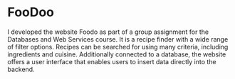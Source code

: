 # FooDoo

I developed the website Foodo as part of a group assignment for the Databases and Web Services course. It is a recipe finder with a wide range of filter options. Recipes can be searched for using many criteria, including ingredients and cuisine. Additionally connected to a database, the website offers a user interface that enables users to insert data directly into the backend.
